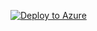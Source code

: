 


[![Deploy to Azure][Deploy Button]][Deploy CSharp/QDelft] 


[Deploy Button]: https://azuredeploy.net/deploybutton.png
[Deploy CSharp/QDelft]: https://azuredeploy.net?repository=https://github.com/JoostVanVelthoven/FindTuDelftWorkspaceBot/blob/master/
